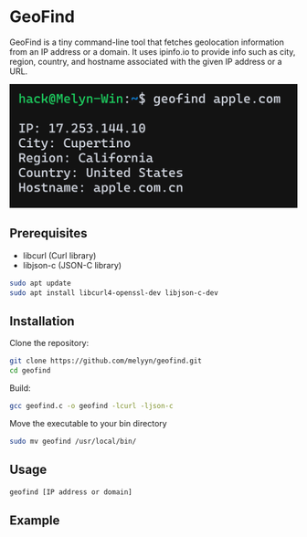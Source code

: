 # GeoFind
GeoFind is a tiny command-line tool that fetches geolocation information from an IP address or a domain. It uses ipinfo.io to provide info such as city, region, country, and hostname associated with the given IP address or a URL.

![Screenshot 1](geofind1.png)
## Prerequisites
- libcurl (Curl library)
- libjson-c (JSON-C library)

```bash
sudo apt update
sudo apt install libcurl4-openssl-dev libjson-c-dev
```

## Installation
Clone the repository:
```bash
git clone https://github.com/melyyn/geofind.git
cd geofind
```

Build:
```bash
gcc geofind.c -o geofind -lcurl -ljson-c
```

Move the executable to your bin directory
```bash
sudo mv geofind /usr/local/bin/
```

## Usage
```bash
geofind [IP address or domain]
```

## Example


